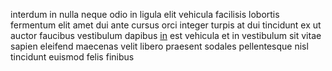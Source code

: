 interdum in nulla neque odio in ligula elit vehicula facilisis lobortis
fermentum elit amet dui ante cursus orci integer turpis at dui tincidunt ex ut
auctor faucibus vestibulum dapibus [in](generated_webpages/magnis.md) est
vehicula et in vestibulum sit vitae sapien eleifend maecenas velit libero
praesent sodales pellentesque nisl tincidunt euismod felis finibus